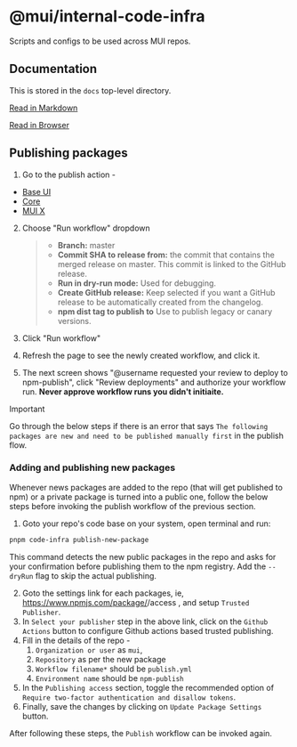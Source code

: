 # @mui/internal-code-infra

Scripts and configs to be used across MUI repos.

## Documentation

This is stored in the `docs` top-level directory.

[Read in Markdown](../../docs/app/code-infra/page.mdx)

[Read in Browser](https://infra.mui.com/code-infra)

## Publishing packages

1. Go to the publish action -

- [Base UI](https://github.com/mui/base-ui/actions/workflows/publish.yml)
- [Core](https://github.com/mui/material-ui/actions/workflows/publish.yml)
- [MUI X](https://github.com/mui/mui-x/actions/workflows/publish.yml)

2. Choose "Run workflow" dropdown

   > - **Branch:** master
   > - **Commit SHA to release from:** the commit that contains the merged release on master. This commit is linked to the GitHub release.
   > - **Run in dry-run mode:** Used for debugging.
   > - **Create GitHub release:** Keep selected if you want a GitHub release to be automatically created from the changelog.
   > - **npm dist tag to publish to** Use to publish legacy or canary versions.

3. Click "Run workflow"
4. Refresh the page to see the newly created workflow, and click it.
5. The next screen shows "@username requested your review to deploy to npm-publish", click "Review deployments" and authorize your workflow run. **Never approve workflow runs you didn't initiaite.**

> [!IMPORTANT]  
> Go through the below steps if there is an error that says `The following packages are new and need to be published manually first` in the publish flow.

### Adding and publishing new packages

Whenever news packages are added to the repo (that will get published to npm) or a private package is turned into a public one, follow the below steps before invoking the publish workflow of the previous section.

1. Goto your repo's code base on your system, open terminal and run:

```bash
pnpm code-infra publish-new-package
```

This command detects the new public packages in the repo and asks for your confirmation before publishing them to the npm registry. Add the `--dryRun` flag to skip the actual publishing.

2. Goto the settings link for each packages, ie, https://www.npmjs.com/package/<pkg-name>/access , and setup `Trusted Publisher`.
3. In `Select your publisher` step in the above link, click on the `Github Actions` button to configure Github actions based trusted publishing.
4. Fill in the details of the repo -
   1. `Organization or user` as `mui`,
   2. `Repository` as per the new package
   3. `Workflow filename*` should be `publish.yml`
   4. `Environment name` should be `npm-publish`
5. In the `Publishing access` section, toggle the recommended option of `Require two-factor authentication and disallow tokens`.
6. Finally, save the changes by clicking on `Update Package Settings` button.

After following these steps, the `Publish` workflow can be invoked again.
